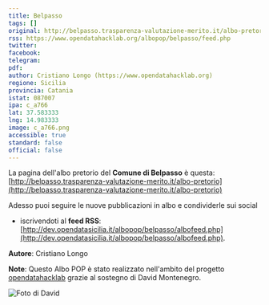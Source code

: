 ```yaml
---
title: Belpasso
tags: []
original: http://belpasso.trasparenza-valutazione-merito.it/albo-pretorio
rss: https://www.opendatahacklab.org/albopop/belpasso/feed.php
twitter: 
facebook: 
telegram: 
pdf: 
author: Cristiano Longo (https://www.opendatahacklab.org)
regione: Sicilia
provincia: Catania
istat: 087007
ipa: c_a766
lat: 37.583333
lng: 14.983333
image: c_a766.png
accessible: true
standard: false
official: false
---
```


La pagina dell'albo pretorio del **Comune di Belpasso** è questa: [http://belpasso.trasparenza-valutazione-merito.it/albo-pretorio](http://belpasso.trasparenza-valutazione-merito.it/albo-pretorio)

Adesso puoi seguire le nuove pubblicazioni in albo e condividerle sui social


* iscrivendoti al **feed RSS**: [http://dev.opendatasicilia.it/albopop/belpasso/albofeed.php](http://dev.opendatasicilia.it/albopop/belpasso/albofeed.php).

**Autore**: Cristiano Longo

**Note**: Questo Albo POP è stato realizzato nell'ambito del progetto
[opendatahacklab](http://opendatahacklab.org) grazie al sostegno di David Montenegro. 

![Foto di David](http://dev.opendatasicilia.it/albopop/belpasso/montenegro.png)
